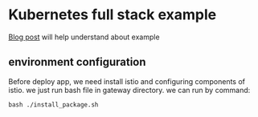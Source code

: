# Kubernetes full stack example
[Blog post](https://nirajsonawane.github.io/2020/04/25/Deploy-React-Spring-Boot-MongoDB-Fullstack-application-on-Kubernetes/) will help understand about example
## environment configuration
Before deploy app, we need install istio and configuring components of istio. we just run bash file in gateway directory. we can run by command:
```console
bash ./install_package.sh
```